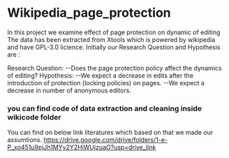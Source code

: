 # Wikipedia_page_protection
In this project we examine effect of page protection on dynamic of editing
The data has been extracted from Xtools which is powered by wikipedia and have GPL-3.0 licience.
Initially our Research Question and Hypothesis are :

Research Question: 
--Does the page protection policy affect the dynamics of editing?
Hypothesis:
--We expect a decrease in edits after the introduction of protection (locking policies) on pages.
--We expect a decrease in number of anonymous editors.

### you can find code of data extraction and cleaning inside wikicode folder

You can find on below link literatures which based on that we made our assumtions.
https://drive.google.com/drive/folders/1-e-P_xo451u9pjJh1MYy2Y2HiWUjzuaO?usp=drive_link


